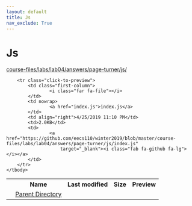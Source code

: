 ```yaml
---
layout: default
title: Js
nav_exclude: True
---
```


# Js

[course-files/labs/lab04/answers/page-turner/js/](.)

<table class="tbl-files">
    <tbody>
        <tr>
            <th valign="top"></th>
            <th>Name</th>
            <th>Last modified</th>
            <th>Size</th>
            <th>Preview</th>
        </tr>
        <tr>
            <td valign="top">
                <i class="fa fa-folder-open"></i>
            </td>
            <td><a href="../">Parent Directory</a></td>
            <td>&nbsp;</td>
            <td>&nbsp;</td>
            <td>&nbsp;</td>
        </tr>

        <tr class="click-to-preview">
            <td class="first-column">
                    <i class="far fa-file"></i>
            </td>
            <td nowrap>
                    <a href="index.js">index.js</a>
            </td>
            <td align="right">4/25/2019 11:10 PM</td>
            <td>2.0KB</td>
            <td>
                    <a href="https://github.com/eecs110/winter2019/blob/master/course-files/labs/lab04/answers/page-turner/js/index.js"
                        target="_blank"><i class="fab fa-github fa-lg"></i></a>
            </td>
        </tr>
    </tbody>
</table>

